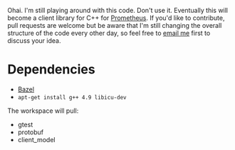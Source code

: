 Ohai. I'm still playing around with this code. Don't use
it. Eventually this will become a client library for C++ for
[Prometheus](https://prometheus.io). If you'd like to contribute, pull
requests are welcome but be aware that I'm still changing the overall
structure of the code every other day, so feel free to [email
me](mailto:korfuri@gmail.com) first to discuss your idea.

# Dependencies

  * [Bazel](http://bazel.io)
  * `apt-get install g++ 4.9 libicu-dev`

The workspace will pull:
  * gtest
  * protobuf
  * client_model

